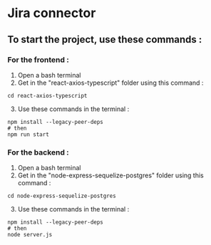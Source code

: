 # Jira connector
## To start the project, use these commands :

### For the frontend :
1. Open a bash terminal
2. Get in the "react-axios-typescript" folder using this command :
```
cd react-axios-typescript
```
3. Use these commands in the terminal :
```
npm install --legacy-peer-deps
# then
npm run start
```

### For the backend :
1. Open a bash terminal 
2. Get in the "node-express-sequelize-postgres" folder using this command :
```
cd node-express-sequelize-postgres
```
3. Use these commands in the terminal :
```
npm install --legacy-peer-deps
# then
node server.js
```
